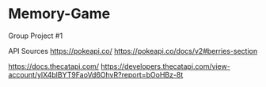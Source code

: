 # Memory-Game
Group Project #1


API Sources
https://pokeapi.co/
https://pokeapi.co/docs/v2#berries-section

https://docs.thecatapi.com/
https://developers.thecatapi.com/view-account/ylX4blBYT9FaoVd6OhvR?report=bOoHBz-8t

